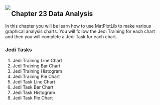<img align="left" src="http://hermonswebsites.com/Classes/CS/python.png"><H2>Chapter 23 Data Analysis</H2>

In this chapter you will be learn how to use MatPlotLib to make various graphical analysis charts. You will follow the Jedi
Training for each chart and then you will complete a Jedi Task for each chart.


<h3>Jedi Tasks</h3>
<ol>
  <li>Jedi Training Line Chart</li>
  <li>Jedi Training Bar Chart</li>
  <li>Jedi Training Histogram</li>
  <li>Jedi Training Pie Chart</li>
  <li>Jedi Task Line Chart</li>
  <li>Jedi Task Bar Chart</li>
  <li>Jedi Task Histogram</li>
  <li>Jedi Task Pie Chart</li>

  </ol>
